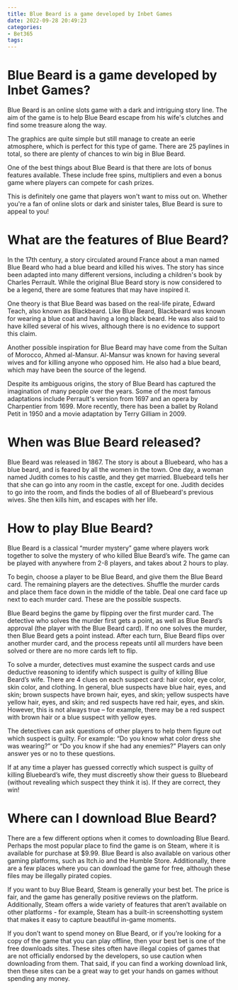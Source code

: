```yaml
---
title: Blue Beard is a game developed by Inbet Games
date: 2022-09-28 20:49:23
categories:
- Bet365
tags:
---
```



#  Blue Beard is a game developed by Inbet Games?

Blue Beard is an online slots game with a dark and intriguing story line. The aim of the game is to help Blue Beard escape from his wife's clutches and find some treasure along the way.

The graphics are quite simple but still manage to create an eerie atmosphere, which is perfect for this type of game. There are 25 paylines in total, so there are plenty of chances to win big in Blue Beard.

One of the best things about Blue Beard is that there are lots of bonus features available. These include free spins, multipliers and even a bonus game where players can compete for cash prizes.

This is definitely one game that players won't want to miss out on. Whether you're a fan of online slots or dark and sinister tales, Blue Beard is sure to appeal to you!

#  What are the features of Blue Beard?

In the 17th century, a story circulated around France about a man named Blue Beard who had a blue beard and killed his wives. The story has since been adapted into many different versions, including a children's book by Charles Perrault. While the original Blue Beard story is now considered to be a legend, there are some features that may have inspired it.

One theory is that Blue Beard was based on the real-life pirate, Edward Teach, also known as Blackbeard. Like Blue Beard, Blackbeard was known for wearing a blue coat and having a long black beard. He was also said to have killed several of his wives, although there is no evidence to support this claim.

Another possible inspiration for Blue Beard may have come from the Sultan of Morocco, Ahmed al-Mansur. Al-Mansur was known for having several wives and for killing anyone who opposed him. He also had a blue beard, which may have been the source of the legend.

Despite its ambiguous origins, the story of Blue Beard has captured the imagination of many people over the years. Some of the most famous adaptations include Perrault's version from 1697 and an opera by Charpentier from 1699. More recently, there has been a ballet by Roland Petit in 1950 and a movie adaptation by Terry Gilliam in 2009.

#  When was Blue Beard released?

Blue Beard was released in 1867. The story is about a Bluebeard, who has a blue beard, and is feared by all the women in the town. One day, a woman named Judith comes to his castle, and they get married. Bluebeard tells her that she can go into any room in the castle, except for one. Judith decides to go into the room, and finds the bodies of all of Bluebeard's previous wives. She then kills him, and escapes with her life.

#  How to play Blue Beard?

Blue Beard is a classical “murder mystery” game where players work together to solve the mystery of who killed Blue Beard’s wife. The game can be played with anywhere from 2-8 players, and takes about 2 hours to play.

To begin, choose a player to be Blue Beard, and give them the Blue Beard card. The remaining players are the detectives. Shuffle the murder cards and place them face down in the middle of the table. Deal one card face up next to each murder card. These are the possible suspects.

Blue Beard begins the game by flipping over the first murder card. The detective who solves the murder first gets a point, as well as Blue Beard’s approval (the player with the Blue Beard card). If no one solves the murder, then Blue Beard gets a point instead. After each turn, Blue Beard flips over another murder card, and the process repeats until all murders have been solved or there are no more cards left to flip.

To solve a murder, detectives must examine the suspect cards and use deductive reasoning to identify which suspect is guilty of killing Blue Beard’s wife. There are 4 clues on each suspect card: hair color, eye color, skin color, and clothing. In general, blue suspects have blue hair, eyes, and skin; brown suspects have brown hair, eyes, and skin; yellow suspects have yellow hair, eyes, and skin; and red suspects have red hair, eyes, and skin. However, this is not always true – for example, there may be a red suspect with brown hair or a blue suspect with yellow eyes.

The detectives can ask questions of other players to help them figure out which suspect is guilty. For example: “Do you know what color dress she was wearing?” or “Do you know if she had any enemies?” Players can only answer yes or no to these questions.

If at any time a player has guessed correctly which suspect is guilty of killing Bluebeard’s wife, they must discreetly show their guess to Bluebeard (without revealing which suspect they think it is). If they are correct, they win!

#  Where can I download Blue Beard?

There are a few different options when it comes to downloading Blue Beard. Perhaps the most popular place to find the game is on Steam, where it is available for purchase at $9.99. Blue Beard is also available on various other gaming platforms, such as Itch.io and the Humble Store. Additionally, there are a few places where you can download the game for free, although these files may be illegally pirated copies.

If you want to buy Blue Beard, Steam is generally your best bet. The price is fair, and the game has generally positive reviews on the platform. Additionally, Steam offers a wide variety of features that aren’t available on other platforms - for example, Steam has a built-in screenshotting system that makes it easy to capture beautiful in-game moments.

If you don’t want to spend money on Blue Beard, or if you’re looking for a copy of the game that you can play offline, then your best bet is one of the free downloads sites. These sites often have illegal copies of games that are not officially endorsed by the developers, so use caution when downloading from them. That said, if you can find a working download link, then these sites can be a great way to get your hands on games without spending any money.
